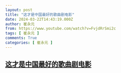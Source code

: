 ```yaml
---
layout: post
title: "这才是中国最好的歌曲剧电影"
date: 2024-03-22T14:43:19.000Z
author: 崔永元
from: https://www.youtube.com/watch?v=FvjdRrSmi2c
tags: [ 崔永元 ]
comments: True
categories: [ 崔永元 ]
---
```

<!--1711118599000-->
[这才是中国最好的歌曲剧电影](https://www.youtube.com/watch?v=FvjdRrSmi2c)
------

<div>

</div>
